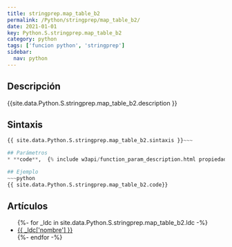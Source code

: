 ```yaml
---
title: stringprep.map_table_b2
permalink: /Python/stringprep/map_table_b2/
date: 2021-01-01
key: Python.S.stringprep.map_table_b2
category: python
tags: ['funcion python', 'stringprep']
sidebar: 
  nav: python
---
```


## Descripción
{{site.data.Python.S.stringprep.map_table_b2.description }}

## Sintaxis
~~~python
{{ site.data.Python.S.stringprep.map_table_b2.sintaxis }}~~~

## Parámetros
* **code**,  {% include w3api/function_param_description.html propiedad=site.data.Python.S.stringprep.map_table_b2 valor="code" %}

## Ejemplo
~~~python
{{ site.data.Python.S.stringprep.map_table_b2.code}}
~~~

## Artículos
<ul>
{%- for _ldc in site.data.Python.S.stringprep.map_table_b2.ldc -%}
   <li>
       <a href="{{_ldc['url'] }}">{{ _ldc['nombre'] }}</a>
   </li>
{%- endfor -%}
</ul>
